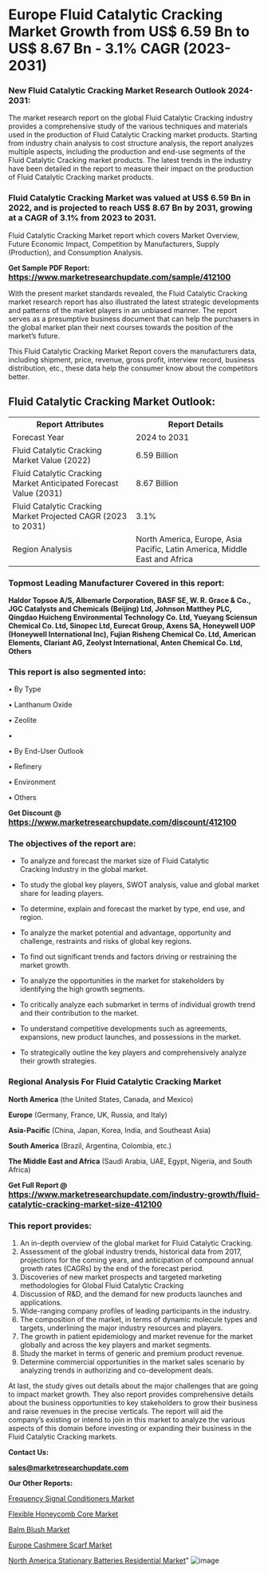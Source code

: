 # Europe Fluid Catalytic Cracking Market Growth from US$ 6.59 Bn to US$ 8.67 Bn - 3.1% CAGR (2023-2031)

<strong><h3>New Fluid Catalytic Cracking Market Research Outlook 2024-2031:</h3></strong>

The market research report on the global Fluid Catalytic Cracking industry provides a comprehensive study of the various techniques and materials used in the production of Fluid Catalytic Cracking market products. Starting from industry chain analysis to cost structure analysis, the report analyzes multiple aspects, including the production and end-use segments of the Fluid Catalytic Cracking market products. The latest trends in the industry have been detailed in the report to measure their impact on the production of Fluid Catalytic Cracking market products.

<strong><h3>Fluid Catalytic Cracking Market was valued at US$ 6.59 Bn in 2022, and is projected to reach US$ 8.67 Bn by 2031, growing at a CAGR of 3.1% from 2023 to 2031.</h3></strong>

Fluid Catalytic Cracking Market report which covers Market Overview, Future Economic Impact, Competition by Manufacturers, Supply (Production), and Consumption Analysis.

<strong>Get Sample PDF Report: <a href=https://www.marketresearchupdate.com/sample/412100><font size=3 color=#0000ff>https://www.marketresearchupdate.com/sample/412100</font></a></strong>

With the present market standards revealed, the Fluid Catalytic Cracking market research report has also illustrated the latest strategic developments and patterns of the market players in an unbiased manner. The report serves as a presumptive business document that can help the purchasers in the global market plan their next courses towards the position of the market’s future.

This Fluid Catalytic Cracking Market Report covers the manufacturers data, including shipment, price, revenue, gross profit, interview record, business distribution, etc., these data help the consumer know about the competitors better.

<html>
<body>

<h2>Fluid Catalytic Cracking Market Outlook:</h2>

<table>
  <tr>
    <th>Report Attributes</th>
    <th>Report Details</th>
  </tr>
  <tr>
    <td>Forecast Year</td>
    <td>2024 to 2031</td>
  </tr>
  <tr>
    <td>Fluid Catalytic Cracking Market Value (2022)</td>
    <td>6.59 Billion</td>
  </tr>
  <tr>
    <td>Fluid Catalytic Cracking Market Anticipated Forecast Value (2031)</td>
    <td>8.67 Billion</td>
  </tr>
  <tr>
    <td>Fluid Catalytic Cracking Market Projected CAGR (2023 to 2031)</td>
    <td>3.1%</td>
  </tr>
  <tr>
    <td>Region Analysis</td>
    <td>North America, Europe, Asia Pacific, Latin America, Middle East and Africa</td>
  </tr>
</table>

</body>
</html>

<strong><h3>Topmost Leading Manufacturer Covered in this report:</h3></strong>

<strong>Haldor Topsoe A/S, Albemarle Corporation, BASF SE, W. R. Grace & Co., JGC Catalysts and Chemicals (Beijing) Ltd, Johnson Matthey PLC, Qingdao Huicheng Environmental Technology Co. Ltd, Yueyang Sciensun Chemical Co. Ltd, Sinopec Ltd, Eurecat Group, Axens SA, Honeywell UOP (Honeywell International Inc), Fujian Risheng Chemical Co. Ltd, American Elements, Clariant AG, Zeolyst International, Anten Chemical Co. Ltd, Others</strong>

<strong><h3>This report is also segmented into:</h3></strong>

• By Type

• Lanthanum Oxide

• Zeolite

• 

• By End-User Outlook

• Refinery

• Environment

• Others

<strong>Get Discount @ <a href=https://www.marketresearchupdate.com/discount/412100><font size=3 color=#0000ff>https://www.marketresearchupdate.com/discount/412100</font></a></strong>

<strong><h3>The objectives of the report are:</h3></strong>

- To analyze and forecast the market size of Fluid Catalytic Cracking Industry in the global market.

- To study the global key players, SWOT analysis, value and global market share for leading players.

- To determine, explain and forecast the market by type, end use, and region.

- To analyze the market potential and advantage, opportunity and challenge, restraints and risks of global key regions.

- To find out significant trends and factors driving or restraining the market growth.

- To analyze the opportunities in the market for stakeholders by identifying the high growth segments.

- To critically analyze each submarket in terms of individual growth trend and their contribution to the market.

- To understand competitive developments such as agreements, expansions, new product launches, and possessions in the market.

- To strategically outline the key players and comprehensively analyze their growth strategies.

<strong><h3>Regional Analysis For Fluid Catalytic Cracking Market</h3></strong>

<strong>North America</strong> (the United States, Canada, and Mexico)

<strong>Europe</strong> (Germany, France, UK, Russia, and Italy)

<strong>Asia-Pacific</strong> (China, Japan, Korea, India, and Southeast Asia)

<strong>South America</strong> (Brazil, Argentina, Colombia, etc.)

<strong>The Middle East and Africa</strong> (Saudi Arabia, UAE, Egypt, Nigeria, and South Africa)

<strong>Get Full Report @ <a href=https://www.marketresearchupdate.com/industry-growth/fluid-catalytic-cracking-market-size-412100><font size=3 color=#0000ff>https://www.marketresearchupdate.com/industry-growth/fluid-catalytic-cracking-market-size-412100</font></a></strong>

<strong><h3>This report provides:</h3></strong>
<ol>
  <li>An in-depth overview of the global market for Fluid Catalytic Cracking.</li>
  <li>Assessment of the global industry trends, historical data from 2017, projections for the coming years, and anticipation of compound annual growth rates (CAGRs) by the end of the forecast period.</li>
  <li>Discoveries of new market prospects and targeted marketing methodologies for Global Fluid Catalytic Cracking</li>
  <li>Discussion of R&amp;D, and the demand for new products launches and applications.</li>
  <li>Wide-ranging company profiles of leading participants in the industry.</li>
  <li>The composition of the market, in terms of dynamic molecule types and targets, underlining the major industry resources and players.</li>
  <li>The growth in patient epidemiology and market revenue for the market globally and across the key players and market segments.</li>
  <li>Study the market in terms of generic and premium product revenue.</li>
  <li>Determine commercial opportunities in the market sales scenario by analyzing trends in authorizing and co-development deals.</li>
</ol>

At last, the study gives out details about the major challenges that are going to impact market growth. They also report provides comprehensive details about the business opportunities to key stakeholders to grow their business and raise revenues in the precise verticals. The report will aid the company’s existing or intend to join in this market to analyze the various aspects of this domain before investing or expanding their business in the Fluid Catalytic Cracking markets.

<strong>Contact Us:</strong>

<strong>sales@marketresearchupdate.com</strong>

<strong>Our Other Reports:</strong>

<a href=https://www.linkedin.com/pulse/frequency-signal-conditioners-market-expected>Frequency Signal Conditioners Market</a>

<a href=https://www.linkedin.com/pulse/flexible-honeycomb-core-market-size-historical-growth>Flexible Honeycomb Core Market</a>

<a href=https://www.linkedin.com/pulse/balm-blush-market-2023-analysis-growth-drivers-vendors>Balm Blush Market</a>

<a href=https://www.linkedin.com/pulse/europe-cashmere-scarf-market-2023-top-industry>Europe Cashmere Scarf Market</a>

<a href=https://www.linkedin.com/pulse/north-america-stationary-batteries-residential-market>North America Stationary Batteries Residential Market</a>"
![image](https://github.com/rutujamande/Market-Report-Analysis/assets/158454097/323ce66c-00d8-4de8-95e8-da25b0f5cb95)
